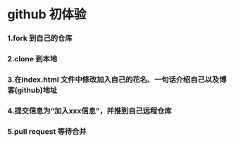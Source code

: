 # github 初体验
### 1.fork 到自己的仓库
### 2.clone 到本地
### 3.在index.html 文件中修改加入自己的花名、一句话介绍自己以及博客(github)地址
### 4.提交信息为“加入xxx信息”，并推到自己远程仓库
### 5.pull request 等待合并
